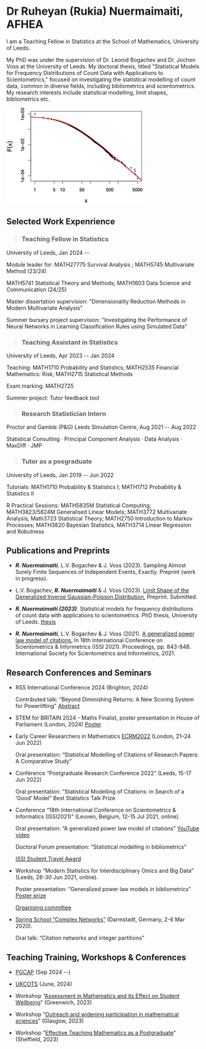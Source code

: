 # Dr Ruheyan (Rukia) Nuermaimaiti, AFHEA

I am a Teaching Fellow in Statistics at the School of Mathematics, University of Leeds. 

My PhD was under the supervision of Dr. Leonid Bogachev and Dr. Jochen Voss at the University of Leeds. My doctoral thesis, titled "Statistical Models for Frequency Distributions of Count Data with Applications to Scientometrics," focused on investigating the statistical modelling of count data, common in diverse fields, including bibliometrics and scientometrics. My research interests include statistical modelling, limit shapes, bibliometrics etc.

![ ](/EJPGPLCCDF.png)

## Selected Work Expenrience

> ### Teaching Fellow in Statistics
 University of Leeds, Jan 2024 -- 

Module leader for: MATH27775 Survival Analysis ; MATH5745 Multivariate Method (23/24)
 
 MATH5741 Statistical Theory and Methods; MATH1603 Data Science and Communication (24/25)
                   
Master dissertation supervision: "Dimensionality Reduction Methods in Modern Multivariate Analysis"

Summer bursary project supervision: "Investigating the Performance of Neural Networks in Learning Classification Rules using Simulated Data"


> ### Teaching Assistant in Statistics
  University of Leeds, Apr 2023 -- Jan 2024
  
  Teaching: MATH1710 Probability and Statistics; MATH2535 Financial Mathematics: Risk; MATH2715 Statistical Methods

  Exam marking: MATH2725 
 
  Summer project: Tutor feedback tool


> ### Research Statistician Intern
  Proctor and Gamble (P&G) Leeds Simulation Centre, Aug 2021 -- Aug 2022
  
  Statistical Consulting · Principal Component Analysis · Data Analysis · MaxDiff · JMP


> ### Tutor as a posgraduate
  University of Leeds, Jan 2019 -- Jun 2022
  
  Tutorials: MATH1710 Probability & Statistics I; MATH1712 Probability & Statistics II
  
  R Practical Sessions: MATH5835M Statistical Computing; MATH3823/5824M Generalised Linear Models;
MATH3772 Multivariate Analysis; Math3723 Statistical Theory; MATH2750 Introduction to Markov
Processes; MATH3820 Bayesian Statistics, MATH3714 Linear Regression and Robutness



## Publications and Preprints

- ***R. Nuermaimaiti***, L.V. Bogachev & J. Voss (2023). Sampling Almost Surely Finite Sequences of Independent Events, Exactly. Preprint (work in progress).

- L.V. Bogachev, ***R. Nuermaimaiti*** & J. Voss (2023). [Limit Shape of the Generalized Inverse Gaussian-Poisson Distribution.](https://arxiv.org/abs/2303.08139) Preprint. Submitted.
  
-	***R. Nuermaimaiti (2023)***. Statistical models for frequency distributions of count data with applications to scientometrics. PhD thesis, University of Leeds. [thesis](https://etheses.whiterose.ac.uk/33446/)

- ***R. Nuermaimaiti***, L.V. Bogachev & J. Voss (2021). [A generalized power law model of citations.](https://eprints.whiterose.ac.uk/179166/) In 18th International Conference on Scientometrics & Informetrics (ISSI 2021). Proceedings, pp. 843-848. International Society for Scientometrics and Informetrics, 2021. 


## Research Conferences and Seminars

 *  RSS International Conference 2024 (Brighton, 2024)
   
    Contributed talk: “Beyond Diminishing Returns: A New Scoring System for Powerlifting" [Abstract](https://virtual.oxfordabstracts.com/#/event/6693/submission/142)
     
* 	STEM for BRITAIN 2024 - Maths Finalist, poster presentation in House of Parliament (London, 2024)
 [Poster](https://stemforbritain.org.uk/2024-Posters/POS_Ruheyan%20Nuermaimaiti_GhcLM.pdf)

 * Early Career Researchers in Mathematics [ECRM2022](https://www.homepages.ucl.ac.uk/~ucahwas/ecrm/) (London, 21–24 Jun 2022)

   Oral presentation: “Statistical Modelling of Citations of Research Papers: A Comparative Study”

 * Conference “Postgraduate Research Conference 2022” (Leeds, 15-17 Jun 2022)
 
   Oral presentation: “Statistical Modelling of Citations: in Search of a ‘Good’ Model” Best Statistics Talk Prize

 * Conference “18th International Conference on Scientometrics & Informatics (ISSI2021)” (Leuven, Belgium, 12-15 Jul 2021, online).
 
   Oral presentation: “A generalized power law model of citations” [YouTube video](https://www.youtube.com/watch?v=GlT3H774qL8)
   
   Doctoral Forum presentation: “Statistical modelling in bibliometrics”
   
   [ISSI Student Travel Award](https://www.issi-society.org/awards/issi-student-travel-award/)

 * Workshop “Modern Statistics for Interdisciplinary Omics and Big Data” (Leeds, 28-30 Jun 2021, online).
 
   Poster presentation: “Generalized power law models in bibliometrics” [Poster prize](https://imforfuture.eu/modern-statistics-for-interdisciplinary-omics-and-big-data/)
   
   [Organising committee](https://imforfuture.eu/meeting-committees/)

 * [Spring School “Complex Networks”](https://www2.mathematik.tu-darmstadt.de/~aurzada/springschool/index.html) (Darmstadt, Germany, 2-6 Mar 2020).
 
   Oral talk: “Citation networks and integer partitions”


## Teaching Training, Workshops & Conferences

* [PGCAP](https://studenteddev.leeds.ac.uk/pgcap/) (Sep 2024 --) 

* [UKCOTS](https://www.ukcots.org/) (June, 2024)

* Workshop “[Assessment in Mathematics and its Effect on Student Wellbeing](https://www.gre.ac.uk/events/current-events/faculty-of-engineering-and-science/workshop-on-assessment-in-mathematics-and-its-effect-on-student-wellbeing)” (Greenwich, 2023)
  
* Workshop “[Outreach and widening participation in mathematical sciences](https://www.gla.ac.uk/schools/mathematicsstatistics/research/stats/teaching/statisticsanddataanalyticseducationalgroup/outreachandwideningparticipation/workshop1/)” (Glasgow, 2023)
  
* Workshop "[Effective Teaching Mathematics as a Postgraduate](https://sites.google.com/sheffield.ac.uk/ima-rss-pgr-teaching-workshop/home)" (Sheffield, 2023)




